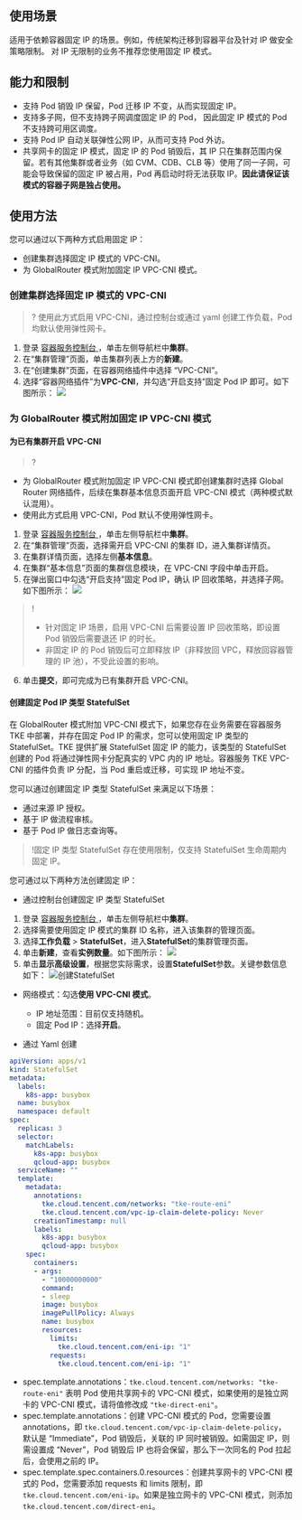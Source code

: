 
## 使用场景 

适用于依赖容器固定 IP 的场景。例如，传统架构迁移到容器平台及针对 IP 做安全策略限制。  对 IP 无限制的业务不推荐您使用固定 IP 模式。

## 能力和限制

- 支持 Pod 销毁 IP 保留，Pod 迁移 IP 不变，从而实现固定 IP。
- 支持多子网，但不支持跨子网调度固定 IP 的 Pod， 因此固定 IP 模式的 Pod 不支持跨可用区调度。
- 支持 Pod IP 自动关联弹性公网 IP，从而可支持 Pod 外访。
- 共享网卡的固定 IP 模式，固定 IP 的 Pod 销毁后，其 IP 只在集群范围内保留。若有其他集群或者业务（如 CVM、CDB、CLB 等）使用了同一子网，可能会导致保留的固定 IP 被占用，Pod 再启动时将无法获取 IP。**因此请保证该模式的容器子网是独占使用。**

## 使用方法

您可以通过以下两种方式启用固定 IP：
- 创建集群选择固定 IP 模式的 VPC-CNI。
- 为 GlobalRouter 模式附加固定 IP VPC-CNI 模式。


### 创建集群选择固定 IP 模式的 VPC-CNI
>? 使用此方式启用 VPC-CNI，通过控制台或通过 yaml 创建工作负载，Pod 均默认使用弹性网卡。
>
1. 登录 [容器服务控制台 ](https://console.cloud.tencent.com/tke2)，单击左侧导航栏中**集群**。
2. 在“集群管理”页面，单击集群列表上方的**新建**。
3. 在“创建集群”页面，在容器网络插件中选择 “VPC-CNI”。
4. 选择“容器网络插件”为**VPC-CNI**，并勾选“开启支持”固定 Pod IP 即可。如下图所示：
![](https://main.qcloudimg.com/raw/f36911bf904ebd35867e24e3b6bb6bb1.png)


### 为 GlobalRouter 模式附加固定 IP VPC-CNI 模式
#### 为已有集群开启 VPC-CNI
>?
- 为 GlobalRouter 模式附加固定 IP VPC-CNI 模式即创建集群时选择 Global Router 网络插件，后续在集群基本信息页面开启 VPC-CNI 模式（两种模式默认混用）。
- 使用此方式启用 VPC-CNI，Pod 默认不使用弹性网卡。
>
1. 登录 [容器服务控制台 ](https://console.qcloud.com/tke2)，单击左侧导航栏中**集群**。
2. 在“集群管理”页面，选择需开启 VPC-CNI 的集群 ID，进入集群详情页。
3. 在集群详情页面，选择左侧**基本信息**。
4. 在集群“基本信息”页面的集群信息模块，在 VPC-CNI 字段中单击开启。
5. 在弹出窗口中勾选“开启支持”固定 Pod IP，确认 IP 回收策略，并选择子网。如下图所示：
![](https://qcloudimg.tencent-cloud.cn/raw/d1967a6ce18908d2e8a72a06936af1d3.png)
>! 
>- 针对固定 IP 场景，启用 VPC-CNI 后需要设置 IP 回收策略，即设置 Pod 销毁后需要退还 IP 的时长。
>- 非固定 IP 的 Pod 销毁后可立即释放 IP（非释放回 VPC，释放回容器管理的 IP 池），不受此设置的影响。
6. 单击**提交**，即可完成为已有集群开启 VPC-CNI。


#### 创建固定 Pod IP 类型 StatefulSet
在 GlobalRouter 模式附加 VPC-CNI 模式下，如果您存在业务需要在容器服务 TKE 中部署，并存在固定 Pod IP 的需求，您可以使用固定 IP 类型的 StatefulSet。TKE 提供扩展 StatefulSet 固定 IP 的能力，该类型的 StatefulSet 创建的 Pod 将通过弹性网卡分配真实的 VPC 内的 IP 地址。容器服务 TKE VPC-CNI 的插件负责 IP 分配，当 Pod 重启或迁移，可实现 IP 地址不变。

您可以通过创建固定 IP 类型 StatefulSet 来满足以下场景：
- 通过来源 IP 授权。
- 基于 IP 做流程审核。
- 基于 Pod IP 做日志查询等。

>!固定 IP 类型 StatefulSet 存在使用限制，仅支持 StatefulSet 生命周期内固定 IP。
>
您可通过以下两种方法创建固定 IP：
- 通过控制台创建固定 IP 类型 StatefulSet
 1. 登录 [容器服务控制台 ](https://console.qcloud.com/tke2)，单击左侧导航栏中**集群**。
 2. 选择需要使用固定 IP 模式的集群 ID 名称，进入该集群的管理页面。
 3. 选择**工作负载** > **StatefulSet**，进入**StatefulSet**的集群管理页面。
 4. 单击**新建**，查看**实例数量**。如下图所示：
   ![](https://main.qcloudimg.com/raw/2dbd219d6bd76b8fe90971390daacc3c.png)
 5. 单击**显示高级设置**，根据您实际需求，设置**StatefulSet**参数。关键参数信息如下：
   ![创建StatefulSet](https://main.qcloudimg.com/raw/2a5bf4e7b3e5c85c62fef2b7b09e02f3.png)
   - 网络模式：勾选**使用 VPC-CNI 模式**。
      - IP 地址范围：目前仅支持随机。
      - 固定 Pod IP：选择**开启**。

- 通过 Yaml 创建
```yaml
apiVersion: apps/v1
kind: StatefulSet
metadata:
  labels:
    k8s-app: busybox
  name: busybox
  namespace: default
spec:
  replicas: 3
  selector:
    matchLabels:
      k8s-app: busybox
      qcloud-app: busybox
  serviceName: ""
  template:
    metadata:
      annotations:
        tke.cloud.tencent.com/networks: "tke-route-eni"
        tke.cloud.tencent.com/vpc-ip-claim-delete-policy: Never
      creationTimestamp: null
      labels:
        k8s-app: busybox
        qcloud-app: busybox
    spec:
      containers:
      - args:
        - "10000000000"
        command:
        - sleep
        image: busybox
        imagePullPolicy: Always
        name: busybox
        resources:
          limits:
            tke.cloud.tencent.com/eni-ip: "1"
          requests:
            tke.cloud.tencent.com/eni-ip: "1" 
```
 - spec.template.annotations：`tke.cloud.tencent.com/networks: "tke-route-eni"` 表明 Pod 使用共享网卡的 VPC-CNI 模式，如果使用的是独立网卡的 VPC-CNI 模式，请将值修改成 `"tke-direct-eni"`。
 - spec.template.annotations：创建 VPC-CNI 模式的 Pod，您需要设置 annotations，即 `tke.cloud.tencent.com/vpc-ip-claim-delete-policy`，默认是 “Immediate”，Pod 销毁后，关联的 IP 同时被销毁。如需固定 IP，则需设置成 “Never”，Pod 销毁后 IP 也将会保留，那么下一次同名的 Pod 拉起后，会使用之前的 IP。
 - spec.template.spec.containers.0.resources：创建共享网卡的 VPC-CNI 模式的 Pod，您需要添加 requests 和 limits 限制，即 `tke.cloud.tencent.com/eni-ip`。如果是独立网卡的 VPC-CNI 模式，则添加 `tke.cloud.tencent.com/direct-eni`。
